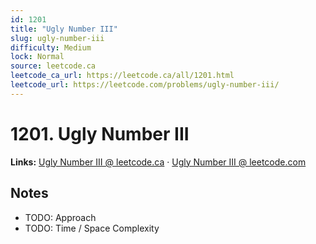 ```yaml
--- 
id: 1201
title: "Ugly Number III"
slug: ugly-number-iii
difficulty: Medium
lock: Normal
source: leetcode.ca
leetcode_ca_url: https://leetcode.ca/all/1201.html
leetcode_url: https://leetcode.com/problems/ugly-number-iii/
---
```


# 1201. Ugly Number III

**Links:** [Ugly Number III @ leetcode.ca](https://leetcode.ca/all/1201.html) · [Ugly Number III @ leetcode.com](https://leetcode.com/problems/ugly-number-iii/)

## Notes
- TODO: Approach
- TODO: Time / Space Complexity
